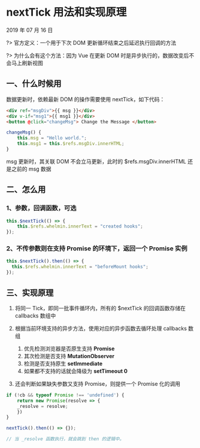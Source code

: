 # nextTick 用法和实现原理

2019 年 07 月 16 日

?> 官方定义：一个用于下次 DOM 更新循环结束之后延迟执行回调的方法

?> 为什么会有这个方法：因为 Vue 在更新 DOM 时是异步执行的，数据改变后不会马上刷新视图

## 一、什么时候用

数据更新时，依赖最新 DOM 的操作需要使用 nextTick，如下代码：

```html
<div ref="msgDiv">{{ msg }}</div>
<div v-if="msg1">{{ msg1 }}</div>
<button @click="changeMsg"> Change the Message </button>
```

```javascript
changeMsg() {
	this.msg = "Hello world.";
	this.msg1 = this.$refs.msgDiv.innerHTML;
}
```

msg 更新时，其关联 DOM 不会立马更新，此时的 $refs.msgDiv.innerHTML 还是之前的 msg 数据

## 二、怎么用

### 1、参数，回调函数，可选

```javascript
this.$nextTick(() => {
	this.$refs.whelmin.innerText = "created hooks";
});
```

### 2、不传参数则在支持 Promise 的环境下，返回一个 Promise 实例

```javascript
this.$nextTick().then(() => {
  this.$refs.whelmin.innerText = "beforeMount hooks";
});
```

## 三、实现原理

1. 将同一 Tick，即同一批事件循环内，所有的 $nextTick 的回调函数存储在 callbacks 数组中

2. 根据当前环境支持的异步方法，使用对应的异步函数去循环处理 callbacks 数组
    1. 优先检测浏览器是否原生支持 **Promise**
    2. 其次检测是否支持 **MutationObserver**
    3. 检测是否支持原生 **setImmediate**
    4. 如果都不支持的话就会降级为 **setTimeout 0**

3. 还会判断如果缺失参数又支持 Promise，则提供一个 Promise 化的调用

```javascript
if (!cb && typeof Promise !== 'undefined') {
    return new Promise(resolve => {
    _resolve = resolve;
    })
}

nextTick().then(() => {});

// 当 _resolve 函数执行，就会跳到 then 的逻辑中。
```